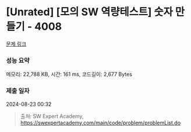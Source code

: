 # [Unrated] [모의 SW 역량테스트] 숫자 만들기 - 4008 

[문제 링크](https://swexpertacademy.com/main/code/problem/problemDetail.do?contestProbId=AWIeRZV6kBUDFAVH) 

### 성능 요약

메모리: 22,788 KB, 시간: 161 ms, 코드길이: 2,677 Bytes

### 제출 일자

2024-08-23 00:32



> 출처: SW Expert Academy, https://swexpertacademy.com/main/code/problem/problemList.do
